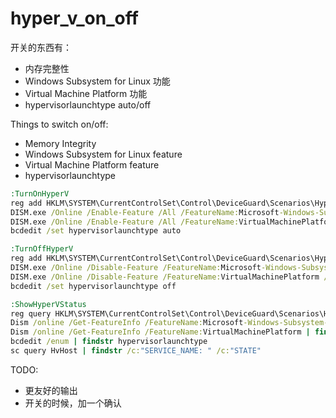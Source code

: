 # hyper_v_on_off

开关的东西有：

- 内存完整性
- Windows Subsystem for Linux 功能
- Virtual Machine Platform 功能
- hypervisorlaunchtype auto/off

Things to switch on/off:

- Memory Integrity
- Windows Subsystem for Linux feature
- Virtual Machine Platform feature
- hypervisorlaunchtype

```bat
:TurnOnHyperV
reg add HKLM\SYSTEM\CurrentControlSet\Control\DeviceGuard\Scenarios\HypervisorEnforcedCodeIntegrity /v Enabled /f /t REG_DWORD /d 1
DISM.exe /Online /Enable-Feature /All /FeatureName:Microsoft-Windows-Subsystem-Linux /NoRestart
DISM.exe /Online /Enable-Feature /All /FeatureName:VirtualMachinePlatform /NoRestart
bcdedit /set hypervisorlaunchtype auto
```

```bat
:TurnOffHyperV
reg add HKLM\SYSTEM\CurrentControlSet\Control\DeviceGuard\Scenarios\HypervisorEnforcedCodeIntegrity /v Enabled /f /t REG_DWORD /d 0
DISM.exe /Online /Disable-Feature /FeatureName:Microsoft-Windows-Subsystem-Linux /NoRestart
DISM.exe /Online /Disable-Feature /FeatureName:VirtualMachinePlatform /NoRestart
bcdedit /set hypervisorlaunchtype off
```

```bat
:ShowHyperVStatus
reg query HKLM\SYSTEM\CurrentControlSet\Control\DeviceGuard\Scenarios\HypervisorEnforcedCodeIntegrity /v Enabled
Dism /online /Get-FeatureInfo /FeatureName:Microsoft-Windows-Subsystem-Linux | findstr /c:"Display Name : " /c:"State : "
Dism /online /Get-FeatureInfo /FeatureName:VirtualMachinePlatform | findstr /c:"Display Name : " /c:"State : "
bcdedit /enum | findstr hypervisorlaunchtype
sc query HvHost | findstr /c:"SERVICE_NAME: " /c:"STATE"
```

TODO:

- 更友好的输出
- 开关的时候，加一个确认
